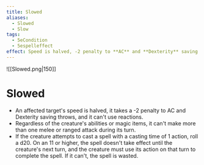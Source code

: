 ```yaml
---
title: Slowed
aliases:
  - Slowed
  - Slow
tags:
  - 5eCondition
  - 5espelleffect
effect: Speed is halved, -2 penalty to **AC** and **Dexterity** saving throws, can't use reactions, and can't make more than one melee, spell, or ranged attack per turn.
---
```


![[Slowed.png|150]]

# Slowed

- An affected target's speed is halved, it takes a -2 penalty to AC and Dexterity saving throws, and it can't use reactions.
- Regardless of the creature's abilities or magic items, it can't make more than one melee or ranged attack during its turn.
- If the creature attempts to cast a spell with a casting time of 1 action, roll a d20. On an 11 or higher, the spell doesn't take effect until the creature's next turn, and the creature must use its action on that turn to complete the spell. If it can't, the spell is wasted.